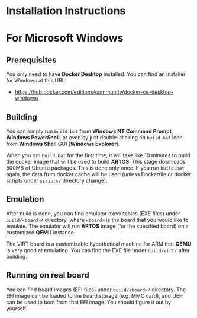 # Installation Instructions

For Microsoft Windows
=====================

Prerequisites
-------------
You only need to have **Docker Desktop** installed. You can find an installer
for Windows at this URL:
 * https://hub.docker.com/editions/community/docker-ce-desktop-windows/

Building
--------
You can simply run `build.bat` from **Windows NT Command Prompt**,
**Windows PowerShell**, or even by just double-clicking on `build.bat`
icon from **Windows Shell** GUI (**Windows Explorer**).

When you run `build.bat` for the first time, it will take like 10 minutes
to build the docker image that will be used to build **ARTOS**. This stage
downloads 500MB of Ubuntu packages. This is done only once. If you run
`build.bat` again, the data from docker cache will be used (unless Dockerfile
or docker scripts under `scripts/` directory change).

Emulation
---------
After build is done, you can find emulator executables (EXE files) under
`build/<board>/` directory, where `<board>` is the board that you would
like to emulate. The emulator will run **ARTOS** image (for the specified
board) on a customized **QEMU** instance.

The VIRT board is a customizable hypothetical machine for ARM that
**QEMU** is very good at emulating. You can find the EXE file under
`build/virt/` after building.

Running on real board
---------------------
You can find board images (EFI files) under `build/<board>/` directory.
The EFI image can be loaded to the board storage (e.g. MMC card), and UEFI
can be used to boot from that EFI image. You should figure it out by yourself.
